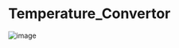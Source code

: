 # Temperature_Convertor

![image](https://github.com/kiranmaneedi9999/Temperature_Convertor/assets/106754776/396ca69d-e9d0-410d-b288-200abd60122a)
